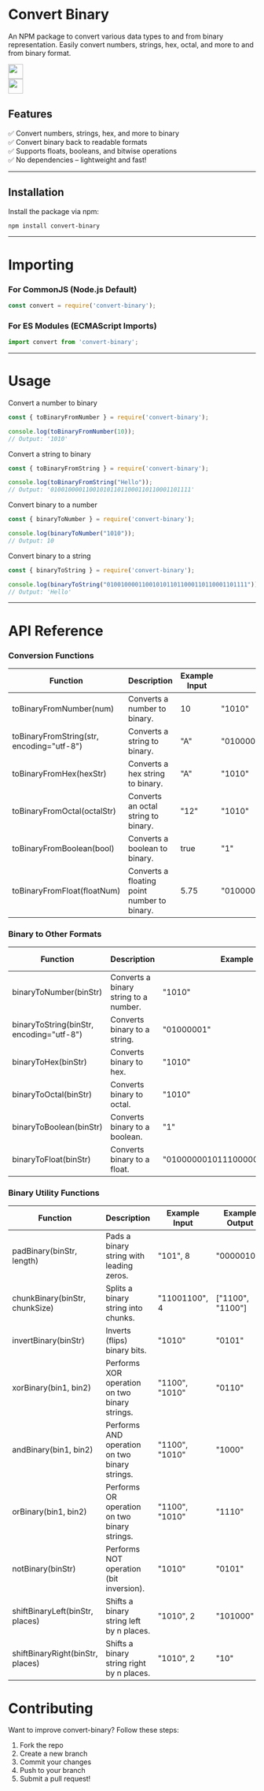 # Convert Binary  
An NPM package to convert various data types to and from binary representation. Easily convert numbers, strings, hex, octal, and more to and from binary format.  

<code><img height="30" src="https://img.shields.io/badge/NPM-111111?style=for-the-badge&logo=npm&logoColor=#c63635"></code>  
<code><img height="30" src="https://img.shields.io/badge/JavaScript-111111?style=for-the-badge&logo=javascript&logoColor=F7DF1E"></code>

## **Features**  
✅ Convert numbers, strings, hex, and more to binary  
✅ Convert binary back to readable formats  
✅ Supports floats, booleans, and bitwise operations  
✅ No dependencies – lightweight and fast!  

---

## **Installation**  
Install the package via npm:  
```sh
npm install convert-binary
```

--- 

# Importing

### For CommonJS (Node.js Default)

```js
const convert = require('convert-binary');
```

### For ES Modules (ECMAScript Imports)

```js
import convert from 'convert-binary';
```

---

# Usage
Convert a number to binary

```js
const { toBinaryFromNumber } = require('convert-binary');

console.log(toBinaryFromNumber(10));  
// Output: '1010'
```

Convert a string to binary

```js
const { toBinaryFromString } = require('convert-binary');

console.log(toBinaryFromString("Hello"));  
// Output: '0100100001100101011011000110110001101111'
```

Convert binary to a number

```js
const { binaryToNumber } = require('convert-binary');

console.log(binaryToNumber("1010"));  
// Output: 10
```

Convert binary to a string

```js
const { binaryToString } = require('convert-binary');

console.log(binaryToString("0100100001100101011011000110110001101111"));  
// Output: 'Hello'
```

---

# API Reference

### Conversion Functions

| Function                  | Description                              | Example Input | Example Output                      |
|---------------------------|------------------------------------------|---------------|-------------------------------------|
| toBinaryFromNumber(num)   | Converts a number to binary.             | 10            | "1010"                              |
| toBinaryFromString(str, encoding="utf-8") | Converts a string to binary.             | "A"           | "01000001"                          |
| toBinaryFromHex(hexStr)   | Converts a hex string to binary.         | "A"           | "1010"                              |
| toBinaryFromOctal(octalStr) | Converts an octal string to binary.      | "12"          | "1010"                              |
| toBinaryFromBoolean(bool) | Converts a boolean to binary.            | true          | "1"                                 |
| toBinaryFromFloat(floatNum) | Converts a floating point number to binary. | 5.75         | "01000000101110000000000000000000"  |



### Binary to Other Formats

| Function              | Description                          | Example Input                              | Example Output |
|-----------------------|--------------------------------------|--------------------------------------------|----------------|
| binaryToNumber(binStr) | Converts a binary string to a number. | "1010"                                     | 10             |
| binaryToString(binStr, encoding="utf-8") | Converts binary to a string. | "01000001"                                 | "A"            |
| binaryToHex(binStr)   | Converts binary to hex.              | "1010"                                     | "A"            |
| binaryToOctal(binStr) | Converts binary to octal.            | "1010"                                     | "12"           |
| binaryToBoolean(binStr) | Converts binary to a boolean.       | "1"                                        | true           |
| binaryToFloat(binStr) | Converts binary to a float.          | "01000000101110000000000000000000"         | 5.75           |

### Binary Utility Functions

| Function              | Description                                      | Example Input       | Example Output |
|-----------------------|--------------------------------------------------|---------------------|----------------|
| padBinary(binStr, length) | Pads a binary string with leading zeros.         | "101", 8            | "00000101"     |
| chunkBinary(binStr, chunkSize) | Splits a binary string into chunks.              | "11001100", 4       | ["1100", "1100"]|
| invertBinary(binStr)  | Inverts (flips) binary bits.                      | "1010"              | "0101"         |
| xorBinary(bin1, bin2) | Performs XOR operation on two binary strings.     | "1100", "1010"      | "0110"         |
| andBinary(bin1, bin2) | Performs AND operation on two binary strings.     | "1100", "1010"      | "1000"         |
| orBinary(bin1, bin2)  | Performs OR operation on two binary strings.      | "1100", "1010"      | "1110"         |
| notBinary(binStr)     | Performs NOT operation (bit inversion).           | "1010"              | "0101"         |
| shiftBinaryLeft(binStr, places) | Shifts a binary string left by n places.         | "1010", 2           | "101000"       |
| shiftBinaryRight(binStr, places) | Shifts a binary string right by n places.        | "1010", 2           | "10"           |


# Contributing
Want to improve convert-binary? Follow these steps:

1. Fork the repo 
2. Create a new branch 
3. Commit your changes 
4. Push to your branch 
5. Submit a pull request! 